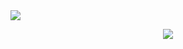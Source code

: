 <img src="https://capsule-render.vercel.app/api?type=tranparent&color=#f8cbc5&height=300&section=header&text=capsule%20render&fontSize=90">

<p align="center">
  <img src="https://i.pinimg.com/originals/70/37/d4/7037d478852af21357f038fac2d2e9f6.gif">
</p>

